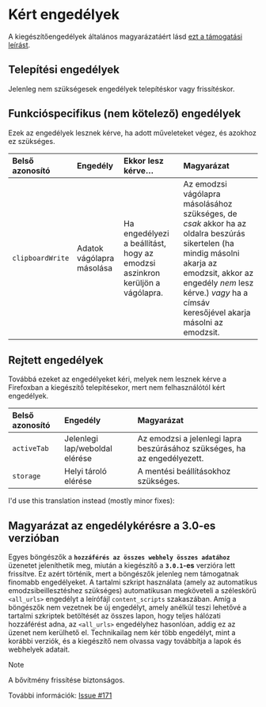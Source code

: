 # Kért engedélyek

A kiegészítőengedélyek általános magyarázatáért lásd [ezt a támogatási leírást](https://support.mozilla.org/kb/permission-request-messages-firefox-extensions).

## Telepítési engedélyek

Jelenleg nem szükségesek engedélyek telepítéskor vagy frissítéskor.

## Funkcióspecifikus (nem kötelező) engedélyek

Ezek az engedélyek lesznek kérve, ha adott műveleteket végez, és azokhoz ez szükséges.

| Belső azonosító  | Engedély                  | Ekkor lesz kérve…                                                            | Magyarázat                                                                                                                                                                                                                           |
|:-----------------|:--------------------------|:-----------------------------------------------------------------------------|:-------------------------------------------------------------------------------------------------------------------------------------------------------------------------------------------------------------------------------------|
| `clipboardWrite` | Adatok vágólapra másolása | Ha engedélyezi a beállítást, hogy az emodzsi aszinkron kerüljön a vágólapra. | Az emodzsi vágólapra másolásához szükséges, de _csak_ akkor ha az oldalra beszúrás sikertelen (ha mindig másolni akarja az emodzsit, akkor az engedély _nem_ lesz kérve.) _vagy_ ha a címsáv keresőjével akarja másolni az emodzsit. |

## Rejtett engedélyek

Továbbá ezeket az engedélyeket kéri, melyek nem lesznek kérve a Firefoxban a kiegészítő telepítésekor, mert nem felhasználótól kért engedélyek.

| Belső azonosító | Engedély                       | Magyarázat                                                                |
|:----------------|:-------------------------------|:--------------------------------------------------------------------------|
| `activeTab`     | Jelenlegi lap/weboldal elérése | Az emodzsi a jelenlegi lapra beszúrásához szükséges, ha az engedélyezett. |
| `storage`       | Helyi tároló elérése           | A mentési beállításokhoz szükséges.                                       |

I'd use this translation instead (mostly minor fixes):


## Magyarázat az engedélykérésre a 3.0-es verzióban

Egyes böngészők a **`hozzáférés az összes webhely összes adatához`** üzenetet jeleníthetik meg, miután a kiegészítő a **`3.0.1`-es** verzióra lett frissítve.
Ez azért történik, mert a böngészők jelenleg nem támogatnak finomabb engedélyeket. A tartalmi szkript használata (amely az automatikus emodzsibeillesztéshez szükséges) automatikusan megköveteli a széleskörű `<all_urls>` engedélyt a leírófájl `content_scripts` szakaszában.
Amíg a böngészők nem vezetnek be új engedélyt, amely anélkül teszi lehetővé a tartalmi szkriptek betöltését az összes lapon, hogy teljes hálózati hozzáférést adna, az `<all_urls>` engedélyhez hasonlóan, addig ez az üzenet nem kerülhető el.
Technikailag nem kér több engedélyt, mint a korábbi verziók, és a kiegészítő nem olvassa vagy továbbítja a lapok és webhelyek adatait.

> [!NOTE]
> A bővítmény frissítése biztonságos.

További információk: [Issue #171](https://github.com/rugk/awesome-emoji-picker/issues/171)